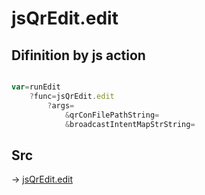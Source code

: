 # jsQrEdit.edit

## Difinition by js action

```js.js

var=runEdit
	?func=jsQrEdit.edit
		?args=
			&qrConFilePathString=
			&broadcastIntentMapStrString=
```

## Src

-> [jsQrEdit.edit](https://github.com/puutaro/CommandClick/blob/master/app/src/main/java/com/puutaro/commandclick/fragment_lib/terminal_fragment/js_interface/qr/JsQrEdit.kt#L55)


